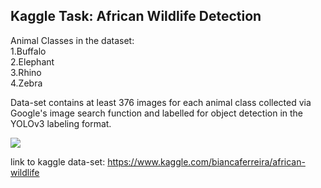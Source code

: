 ## Kaggle Task: African Wildlife Detection

Animal Classes in the dataset:\
  1.Buffalo\
  2.Elephant\
  3.Rhino\
  4.Zebra

Data-set contains at least 376 images for each animal class collected via Google's image search function and labelled for object detection in the YOLOv3 labeling format.

![](zebra-elephant-buffalo1.gif)

link to kaggle data-set: https://www.kaggle.com/biancaferreira/african-wildlife
